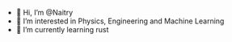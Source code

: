 - 👋 Hi, I’m @Naitry
- 👀 I’m interested in Physics, Engineering and Machine Learning
- 🌱 I’m currently learning rust



<!---
Naitry/Naitry is a ✨ special ✨ repository because its `README.md` (this file) appears on your GitHub profile.
You can click the Preview link to take a look at your changes.
--->
